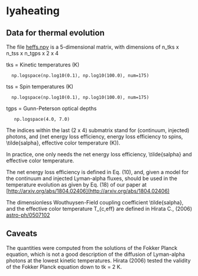 # lyaheating

## Data for thermal evolution

The file [heffs.npy](https://github.com/ntveem/lyaheating/blob/master/heffs.npy) is a 5-dimensional matrix, with dimensions of
n_tks x n_tss x n_tgps x 2 x 4

tks = Kinetic temperatures (K)

      np.logspace(np.log10(0.1), np.log10(100.0), num=175)

tss = Spin temperatures (K)

      np.logspace(np.log10(0.1), np.log10(100.0), num=175)

tgps = Gunn-Peterson optical depths

       np.logspace(4.0, 7.0)

The indices within the last (2 x 4) submatrix stand for (continuum, injected) photons, and (net energy loss efficiency, energy loss efficiency to spins, \tilde{salpha}, effective color temperature (K)).

In practice, one only needs the net energy loss efficiency, \tilde{salpha} and effective color temperature.

The net energy loss efficiency is defined in Eq. (10), and, given a model for the continuum and injected Lyman-alpha fluxes, should be used in the temperature evolution as given by Eq. (18) of our paper at [http://arxiv.org/abs/1804.02406](http://arxiv.org/abs/1804.02406)

The dimensionless Wouthuysen-Field coupling coefficient \tilde{salpha}, and the effective color temperature T_{c,eff} are defined in Hirata C., (2006) [astro-ph/0507102](https://arxiv.org/abs/astro-ph/0507102)

## Caveats

The quantities were computed from the solutions of the Fokker Planck equation, which is not a good description of the diffusion of Lyman-alpha photons at the lowest kinetic temperatures. Hirata (2006) tested the validity of the Fokker Planck equation down to tk = 2 K.
